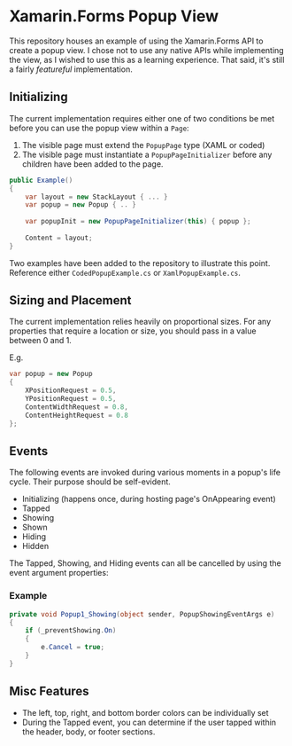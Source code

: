 # Xamarin.Forms Popup View
This repository houses an example of using the Xamarin.Forms API to create a popup view.
I chose not to use any native APIs while implementing the view, as I wished to use this as a learning experience. That said, it's still a fairly *featureful* implementation.

## Initializing

The current implementation requires either one of two conditions be met before you can use the popup view within a `Page`:

1. The visible page must extend the `PopupPage` type (XAML or coded)
2. The visible page must instantiate a `PopupPageInitializer` before any children have been added to the page.

```csharp
public Example()
{
	var layout = new StackLayout { ... }
	var popup = new Popup { .. }
	
	var popupInit = new PopupPageInitializer(this) { popup };
	
	Content = layout;
}
```

Two examples have been added to the repository to illustrate this point. Reference either `CodedPopupExample.cs` or `XamlPopupExample.cs`.

## Sizing and Placement

The current implementation relies heavily on proportional sizes. For any properties that require a location or size, you should pass in a value between 0 and 1.

E.g.

```csharp
var popup = new Popup
{
	XPositionRequest = 0.5,
	YPositionRequest = 0.5,
	ContentWidthRequest = 0.8,
	ContentHeightRequest = 0.8
};
```

## Events

The following events are invoked during various moments in a popup's life cycle. Their purpose should be self-evident.

* Initializing (happens once, during hosting page's OnAppearing event)
* Tapped
* Showing
* Shown
* Hiding
* Hidden

The Tapped, Showing, and Hiding events can all be cancelled by using the event argument properties:

### Example

```csharp
private void Popup1_Showing(object sender, PopupShowingEventArgs e)
{
	if (_preventShowing.On)
	{
		e.Cancel = true;
	}
}
```

## Misc Features

* The left, top, right, and bottom border colors can be individually set
* During the Tapped event, you can determine if the user tapped within the header, body, or footer sections.

